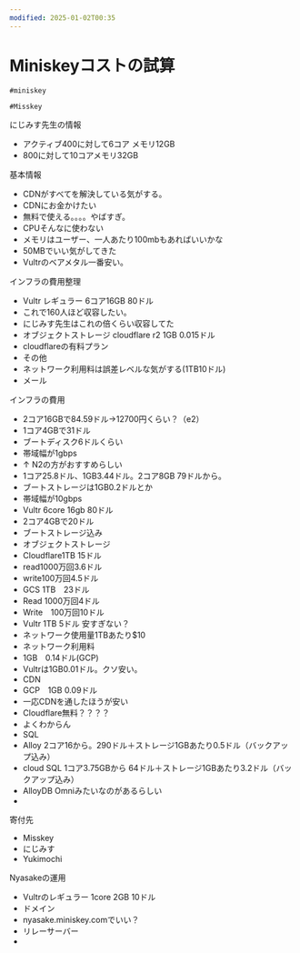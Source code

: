 ```yaml
---
modified: 2025-01-02T00:35
---
```

# Miniskeyコストの試算

`#miniskey`

`#Misskey`

にじみす先生の情報

- アクティブ400に対して6コア メモリ12GB  
- 800に対して10コアメモリ32GB  

基本情報

- CDNがすべてを解決している気がする。  
- CDNにお金かけたい  
- 無料で使える。。。。やばすぎ。  
- CPUそんなに使わない  
- メモリはユーザー、一人あたり100mbもあればいいかな  
- 50MBでいい気がしてきた  
- Vultrのベアメタル一番安い。  

インフラの費用整理

- Vultr レギュラー 6コア16GB 80ドル  
- これで160人ほど収容したい。  
- にじみす先生はこれの倍くらい収容してた  
- オブジェクトストレージ cloudflare r2 1GB 0.015ドル  
- cloudflareの有料プラン  
- その他  
- ネットワーク利用料は誤差レベルな気がする(1TB10ドル)  
- メール  

インフラの費用

- 2コア16GBで84.59ドル→12700円くらい？（e2）  
- 1コア4GBで31ドル  
- ブートディスク6ドルくらい  
- 帯域幅が1gbps  
- ↑ N2の方がおすすめらしい  
- 1コア25.8ドル、1GB3.44ドル。2コア8GB 79ドルから。  
- ブートストレージは1GB0.2ドルとか  
- 帯域幅が10gbps  
- Vultr 6core 16gb 80ドル  
- 2コア4GBで20ドル  
- ブートストレージ込み  
- オブジェクトストレージ  
- Cloudflare1TB 15ドル  
- read1000万回3.6ドル  
- write100万回4.5ドル  
- GCS 1TB　23ドル  
- Read 1000万回4ドル  
- Write　100万回10ドル  
- Vultr 1TB 5ドル 安すぎない？  
- ネットワーク使用量1TBあたり$10  
- ネットワーク利用料  
- 1GB　0.14ドル(GCP)  
- Vultrは1GB0.01ドル。クソ安い。  
- CDN  
- GCP　1GB 0.09ドル  
- 一応CDNを通したほうが安い  
- Cloudflare無料？？？？  
- よくわからん  
- SQL  
- Alloy 2コア16から。290ドル＋ストレージ1GBあたり0.5ドル（バックアップ込み）  
- cloud SQL 1コア3.75GBから 64ドル＋ストレージ1GBあたり3.2ドル（バックアップ込み）  
- AlloyDB Omniみたいなのがあるらしい  
-  

寄付先

- Misskey  
- にじみす  
- Yukimochi  

Nyasakeの運用

- Vultrのレギュラー 1core 2GB 10ドル  
- ドメイン  
- nyasake.miniskey.comでいい？  
- リレーサーバー  
-